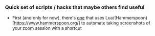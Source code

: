 ### Quick set of scripts / hacks that maybe others find useful

* First (and only for now), there's [one](ZoomCapture.lua) that uses Lua/(Hammerspoon)[https://www.hammerspoon.org/] to automate taking screenshots of your zoom session with a shortcut
